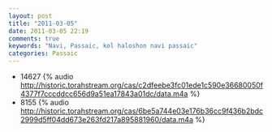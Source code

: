 ```yaml
---
layout: post
title: "2011-03-05"
date: 2011-03-05 22:19
comments: true
keywords: "Navi, Passaic, kol haloshon navi passaic" 
categories: Passaic 
---
```


 * 14627 {% audio http://historic.torahstream.org/cas/c2dfeebe3fc01ede1c590e36680050f4377f7cccddcc656d9a51ea17843a01dc/data.m4a %}
 * 8155 {% audio http://historic.torahstream.org/cas/6be5a744e03e176b36cc9f436b2bdc2999d5ff04dd673e263fd217a895881960/data.m4a %}

